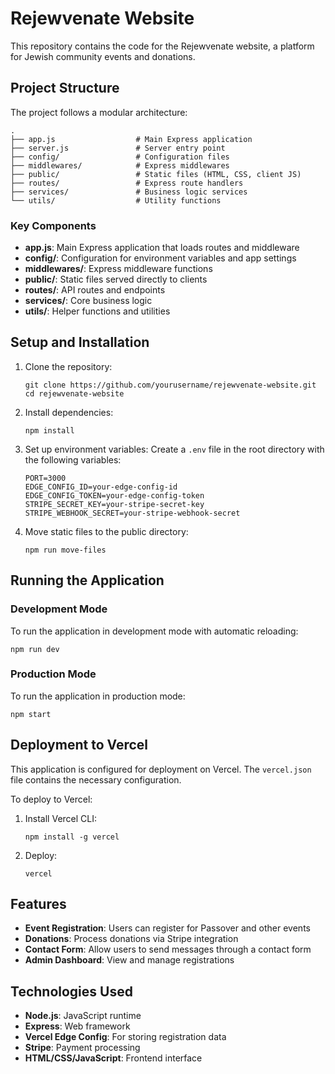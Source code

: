 # Rejewvenate Website

This repository contains the code for the Rejewvenate website, a platform for Jewish community events and donations.

## Project Structure

The project follows a modular architecture:

```
.
├── app.js                  # Main Express application
├── server.js               # Server entry point
├── config/                 # Configuration files
├── middlewares/            # Express middlewares
├── public/                 # Static files (HTML, CSS, client JS)
├── routes/                 # Express route handlers
├── services/               # Business logic services
└── utils/                  # Utility functions
```

### Key Components

- **app.js**: Main Express application that loads routes and middleware
- **config/**: Configuration for environment variables and app settings
- **middlewares/**: Express middleware functions
- **public/**: Static files served directly to clients
- **routes/**: API routes and endpoints
- **services/**: Core business logic
- **utils/**: Helper functions and utilities

## Setup and Installation

1. Clone the repository:
   ```
   git clone https://github.com/yourusername/rejewvenate-website.git
   cd rejewvenate-website
   ```

2. Install dependencies:
   ```
   npm install
   ```

3. Set up environment variables:
   Create a `.env` file in the root directory with the following variables:
   ```
   PORT=3000
   EDGE_CONFIG_ID=your-edge-config-id
   EDGE_CONFIG_TOKEN=your-edge-config-token
   STRIPE_SECRET_KEY=your-stripe-secret-key
   STRIPE_WEBHOOK_SECRET=your-stripe-webhook-secret
   ```

4. Move static files to the public directory:
   ```
   npm run move-files
   ```

## Running the Application

### Development Mode

To run the application in development mode with automatic reloading:

```
npm run dev
```

### Production Mode

To run the application in production mode:

```
npm start
```

## Deployment to Vercel

This application is configured for deployment on Vercel. The `vercel.json` file contains the necessary configuration.

To deploy to Vercel:

1. Install Vercel CLI:
   ```
   npm install -g vercel
   ```

2. Deploy:
   ```
   vercel
   ```

## Features

- **Event Registration**: Users can register for Passover and other events
- **Donations**: Process donations via Stripe integration
- **Contact Form**: Allow users to send messages through a contact form
- **Admin Dashboard**: View and manage registrations

## Technologies Used

- **Node.js**: JavaScript runtime
- **Express**: Web framework
- **Vercel Edge Config**: For storing registration data
- **Stripe**: Payment processing
- **HTML/CSS/JavaScript**: Frontend interface 